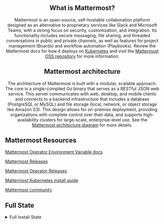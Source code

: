<center>

## What is Mattermost?

Mattermost is an open-source, self-hostable collaboration platform designed as an alternative to proprietary services like Slack and Microsoft Teams, with a strong focus on security, customization, and integration. Its functionality includes secure messaging, file sharing, and threaded conversations in public and private channels, as well as features for project management (Boards) and workflow automation (Playbooks). Review the Mattermost docs for how it deploys on [Kubernetes](https://docs.mattermost.com/deployment-guide/server/deploy-kubernetes.html) and visit the [Mattermost OSS repository](https://github.com/mattermost/mattermost) for more information.

## Mattermost architecture

The architecture of Mattermost is built with a modular, scalable approach. The core is a single-compiled Go binary that serves as a RESTful JSON web service. This server communicates with web, desktop, and mobile clients and connects to a backend infrastructure that includes a database (PostgreSQL or MySQL) and file storage (local, network, or object storage like Amazon S3). This design allows for on-premise deployment, providing organizations with complete control over their data, and supports high-availability clusters for large-scale, enterprise-level use. See the [Mattermost architecture diagram](https://docs.mattermost.com/deployment-guide/application-architecture.html) for more details.

</center>

## Mattermost Resources

[Mattermost Operator Environment Variable docs](https://github.com/mattermost/mattermost-helm/blob/master/charts/mattermost-operator/values.yaml)

[Mattermost Releases](https://github.com/mattermost/mattermost/releases)

[Mattermost Operator Releases](https://github.com/mattermost/mattermost-operator/releases)

[Mattermost Kubernetes install guide](https://docs.mattermost.com/deployment-guide/server/deploy-kubernetes.html)

[Mattermost community](https://community.mattermost.com/)

## Full State

<details>
<summary>Full Install State</summary>
<pre>{{ toPrettyJson .nuon }}</pre>
</details>
